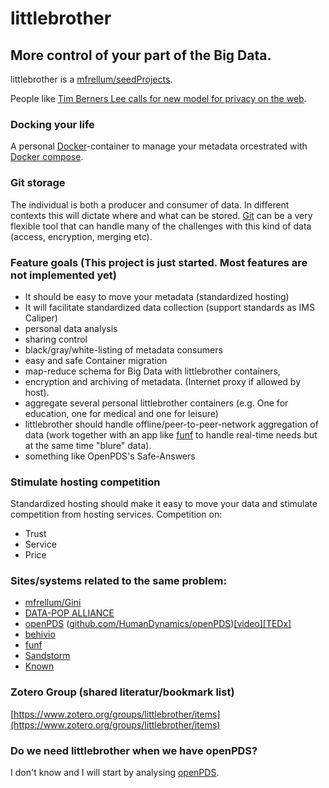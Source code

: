 littlebrother
=============
More control of your part of the Big Data.
------------------------------------------

littlebrother  is a [mfrellum/seedProjects](https://github.com/mfrellum/seedProjects).

People like [Tim Berners Lee calls for new model for privacy on the web](http://www.telegraph.co.uk/technology/internet/11148584/Tim-Berners-Lee-calls-for-new-model-for-privacy-on-the-web.html).

### Docking your life
A personal [Docker](https://docker.io)-container to manage your metadata orcestrated with [Docker compose](https://docs.docker.com/compose/).

### Git storage 
The individual is both a producer and consumer of data. In different contexts this will dictate where and what can be stored. [Git](https://git-scm.com/) can be a very flexible tool that can handle many of the challenges with this kind of data (access, encryption, merging etc).

### Feature goals (This project is just started. Most features are not implemented yet)
- It should be easy to move your metadata (standardized hosting)
- It will facilitate standardized data collection (support standards as IMS Caliper)
- personal data analysis
- sharing control
- black/gray/white-listing of metadata consumers
- easy and safe Container migration
- map-reduce schema for Big Data with littlebrother containers,
- encryption and archiving of metadata. (Internet proxy if allowed by host).
- aggregate several personal littlebrother containers (e.g. One for education, one for medical and one for leisure)
- littlebrother should handle offline/peer-to-peer-network aggregation of data (work together with an app like [funf](http://funf.org/) to handle real-time needs but at the same time "blure" data).
- something like OpenPDS's Safe-Answers 

### Stimulate hosting competition
Standardized hosting should make it easy to move your data and stimulate competition from hosting services.
Competition on:
- Trust
- Service
- Price

### Sites/systems related to the same problem:
- [mfrellum/Gini](https://github.com/mfrellum/Gini)
- [DATA-POP ALLIANCE](http://www.datapopalliance.org/)
- [openPDS](http://openpds.media.mit.edu/) \([github.com/HumanDynamics/openPDS](https://github.com/HumanDynamics/openPDS)\)[\[video\]](http://youtu.be/JOgwMzF9Zqo)[\[TEDx\]](http://youtu.be/QKQ1IXBkHfw)
- [behivio](http://behav.io)
- [funf](http://www.funf.org/)
- [Sandstorm](https://sandstorm.io/)
- [Known](http://withknown.com/)

### Zotero Group (shared literatur/bookmark list)
[https://www.zotero.org/groups/littlebrother/items](https://www.zotero.org/groups/littlebrother/items)

### Do we need littlebrother when we have openPDS?
I don't know and I will start by analysing [openPDS](http://openpds.media.mit.edu/).


